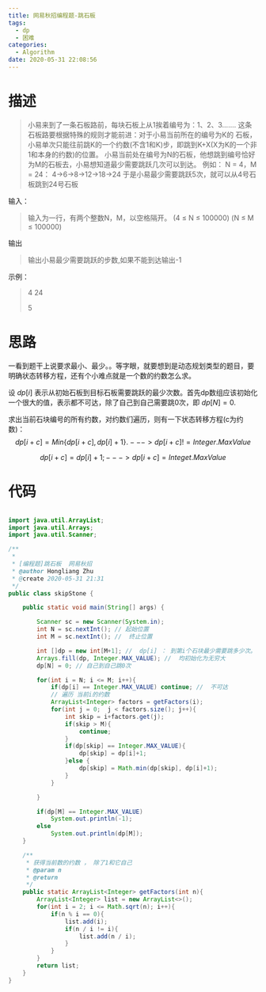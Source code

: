 ```yaml
---
title: 网易秋招编程题-跳石板
tags:
  - dp
  - 困难
categories:
  - Algorithm
date: 2020-05-31 22:08:56
---
```





# 描述

> 小易来到了一条石板路前，每块石板上从1挨着编号为：1、2、3.......
>  这条石板路要根据特殊的规则才能前进：对于小易当前所在的编号为K的 石板，小易单次只能往前跳K的一个约数(不含1和K)步，即跳到K+X(X为K的一个非1和本身的约数)的位置。 小易当前处在编号为N的石板，他想跳到编号恰好为M的石板去，小易想知道最少需要跳跃几次可以到达。
>  例如：
>  N = 4，M = 24：
>  4->6->8->12->18->24
>  于是小易最少需要跳跃5次，就可以从4号石板跳到24号石板 



输入：

> 输入为一行，有两个整数N，M，以空格隔开。 (4 ≤ N ≤ 100000) (N ≤ M ≤ 100000)

输出

> 输出小易最少需要跳跃的步数,如果不能到达输出-1

示例：

> 4 24
>
> 5



# 思路

一看到题干上说要求最小、最少。。等字眼，就要想到是动态规划类型的题目，要明确状态转移方程，还有个小难点就是一个数的约数怎么求。

设 $dp[i]$  表示从初始石板到目标石板需要跳跃的最少次数。首先dp数组应该初始化一个很大的值，表示都不可达，除了自己到自己需要跳0次，即 $dp[N] = 0$. 

求出当前石块编号的所有约数，对约数们遍历，则有一下状态转移方程(c为约数)：
$$
dp[i + c] = Min\{ dp[i + c], dp[i]+1\}.  ---> dp[i + c] != Integer.MaxValue
$$

$$
dp[i + c] = dp[i]+1;  --->dp[i+c] = Integet.MaxValue
$$

# 代码

```java

import java.util.ArrayList;
import java.util.Arrays;
import java.util.Scanner;

/**
 *
 * [编程题]跳石板  网易秋招
 * @author Hongliang Zhu
 * @create 2020-05-31 21:31
 */
public class skipStone {

    public static void main(String[] args) {

        Scanner sc = new Scanner(System.in);
        int N = sc.nextInt(); // 起始位置
        int M = sc.nextInt(); //  终止位置

        int []dp = new int[M+1]; //  dp[i] ： 到第i个石块最少需要跳多少次。
        Arrays.fill(dp, Integer.MAX_VALUE); //  均初始化为无穷大
        dp[N] = 0; // 自己到自己跳0次

        for(int i = N; i <= M; i++){
            if(dp[i] == Integer.MAX_VALUE) continue; //  不可达
            // 遍历 当前i的约数
            ArrayList<Integer> factors = getFactors(i);
            for(int j = 0;  j < factors.size(); j++){
                int skip = i+factors.get(j);
                if(skip > M){
                    continue;
                }
                if(dp[skip] == Integer.MAX_VALUE){
                    dp[skip] = dp[i]+1;
                }else {
                    dp[skip] = Math.min(dp[skip], dp[i]+1);
                }
            }

        }

        if(dp[M] == Integer.MAX_VALUE)
            System.out.println(-1);
        else
            System.out.println(dp[M]);
    }

    /**
     * 获得当前数的约数 ， 除了1和它自己
     * @param n
     * @return
     */
    public static ArrayList<Integer> getFactors(int n){
        ArrayList<Integer> list = new ArrayList<>();
        for(int i = 2; i <= Math.sqrt(n); i++){
            if(n % i == 0){
                list.add(i);
                if(n / i != i){
                    list.add(n / i);
                }
            }
        }
        return list;
    }
}

```


